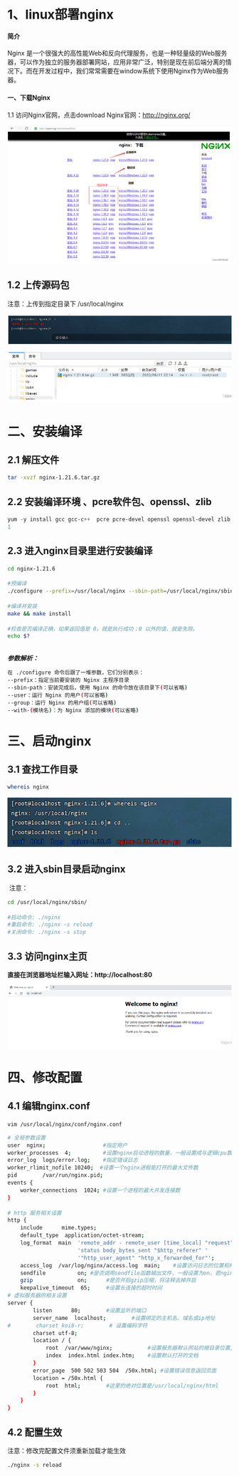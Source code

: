 # 1、linux部署nginx

#### 简介
Nginx 是一个很强大的高性能Web和反向代理服务，也是一种轻量级的Web服务器，可以作为独立的服务器部署网站，应用非常广泛，特别是现在前后端分离的情况下。而在开发过程中，我们常常需要在window系统下使用Nginx作为Web服务器。

#### 一、下载Nginx



1.1 访问Nginx官网，点击download
Nginx官网：http://nginx.org/

![1676791538325](../../../.vuepress/public/images/1676791538325.png)



## 1.2 上传源码包

注意：上传到指定目录下 /usr/local/nginx	

![1676791583182](../../../.vuepress/public/images/1676791583182.png)

![1676791594901](../../../.vuepress/public/images/1676791594901.png)



# 二、安装编译

## 2.1 解压文件

```sh
tar -xvzf nginx-1.21.6.tar.gz 
```

## 2.2 安装编译环境 、pcre软件包、openssl、zlib

```powershell
yum -y install gcc gcc-c++  pcre pcre-devel openssl openssl-devel zlib zlib-devel 
1
```

## 2.3 进入nginx目录里进行安装编译

```sh
cd nginx-1.21.6

#预编译
./configure --prefix=/usr/local/nginx --sbin-path=/usr/local/nginx/sbin  --with-http_ssl_module --with-http_stub_status_module --with-http_gzip_static_module

#编译并安装
make && make install
 
#检查是否编译正确，如果返回值是 0，就是执行成功；0 以外的值，就是失败。
echo $?  



```



***参数解析：***

```sh
在 ./configure 命令后跟了一堆参数，它们分别表示：
--prefix：指定当前要安装的 Nginx 主程序目录
--sbin-path：安装完成后，使用 Nginx 的命令放在该目录下(可以省略)
--user：运行 Nginx 的用户(可以省略)
--group：运行 Nginx 的用户组(可以省略)
--with-(模块名)：为 Nginx 添加的模块(可以省略)

```





# 三、启动nginx

## 3.1 查找工作目录

```sh
whereis nginx
```

![1676791819704](../../../.vuepress/public/images/1676791819704.png)



## 3.2 进入sbin目录启动nginx

​	注意：

```sh
cd /usr/local/nginx/sbin/

#启动命令: ./nginx
#重启命令: ./nginx -s reload
#关闭命令: ./nginx -s stop 

```



## 3.3 访问nginx主页

**直接在浏览器地址栏输入网址：http://localhost:80**

![1676791891314](../../../.vuepress/public/images/1676791891314.png)





# 四、修改配置

## 4.1 编辑nginx.conf

`vim /usr/local/nginx/conf/nginx.conf`

```sh
# 全局参数设置
user  nginx;				  #指定用户
worker_processes  4;          #设置nginx启动进程的数量，一般设置成与逻辑cpu数量相同
error_log  logs/error.log;    #指定错误日志
worker_rlimit_nofile 10240;  #设置一个nginx进程能打开的最大文件数
pid        /var/run/nginx.pid;
events {
    worker_connections  1024; #设置一个进程的最大并发连接数
}
 
# http 服务相关设置
http {
    include      mime.types;
    default_type  application/octet-stream;
    log_format  main  'remote_addr - remote_user [time_local] "request" '
                      'status body_bytes_sent "$http_referer" '
                      '"http_user_agent" "http_x_forwarded_for"'; 
    access_log  /var/log/nginx/access.log  main;    #设置访问日志的位置和格式 
    sendfile          on; #是否调用sendfile函数输出文件，一般设置为on，若nginx是用来进行磁盘IO负载应用时，可以设置为off，降低系统负载
    gzip              on;      #是否开启gzip压缩，将注释去掉开启 
    keepalive_timeout  65;     #设置长连接的超时时间
# 虚拟服务器的相关设置
server { 
        listen      80;        #设置监听的端口 
        server_name  localhost;        #设置绑定的主机名、域名或ip地址 
#        charset koi8-r;        # 设置编码字符 
		charset utf-8;
        location / { 
            root  /var/www/nginx;           #设置服务器默认网站的根目录位置,需要手动创建
            index  index.html index.htm;    #设置默认打开的文档 
        } 
        error_page  500 502 503 504  /50x.html; #设置错误信息返回页面 
        location = /50x.html { 
            root  html;        #这里的绝对位置是/usr/local/nginx/html
        }
    }
}

```



## 4.2 配置生效

注意：修改完配置文件须重新加载才能生效

```sh
./nginx -s reload

	
```









































































